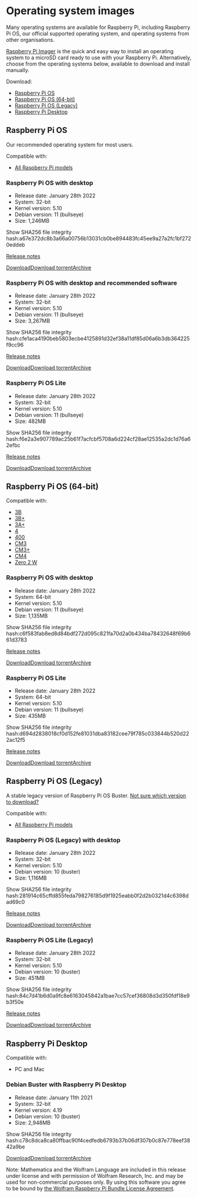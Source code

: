 Operating system images
==========

Many operating systems are available for Raspberry Pi, including Raspberry Pi OS, our official supported operating system, and operating systems from other organisations.

[Raspberry Pi Imager](/software/) is the quick and easy way to install an operating system to a microSD card ready to use with your Raspberry Pi. Alternatively, choose from the operating systems below, available to download and install manually.

Download:

* [Raspberry Pi OS](#raspberry-pi-os-32-bit)
* [Raspberry Pi OS (64-bit)](#raspberry-pi-os-64-bit)
* [Raspberry Pi OS (Legacy)](#raspberry-pi-os-legacy)
* [Raspberry Pi Desktop](#raspberry-pi-desktop)

Raspberry Pi OS
----------

Our recommended operating system for most users.

Compatible with:

* [All Raspberry Pi models](/products/)

### Raspberry Pi OS with desktop ###

* Release date: January 28th 2022
* System: 32-bit
* Kernel version: 5.10
* Debian version: 11 (bullseye)
* Size: 1,246MB

Show SHA256 file integrity hash:a67e372dc8b3a66a00756b13031cb0be894483fc45ee9a27a2fc1bf2720eddeb

[Release notes](https://downloads.raspberrypi.org/raspios_armhf/release_notes.txt)

[Download](https://downloads.raspberrypi.org/raspios_armhf/images/raspios_armhf-2022-01-28/2022-01-28-raspios-bullseye-armhf.zip)[Download torrent](https://downloads.raspberrypi.org/raspios_armhf/images/raspios_armhf-2022-01-28/2022-01-28-raspios-bullseye-armhf.zip.torrent)[Archive](https://downloads.raspberrypi.org/raspios_armhf/images/)

### Raspberry Pi OS with desktop and recommended software ###

* Release date: January 28th 2022
* System: 32-bit
* Kernel version: 5.10
* Debian version: 11 (bullseye)
* Size: 3,267MB

Show SHA256 file integrity hash:cfe1aca4190beb5803ecbe4125891d32ef38a11df85d06a6b3db364225f9cc96

[Release notes](https://downloads.raspberrypi.org/raspios_full_armhf/release_notes.txt)

[Download](https://downloads.raspberrypi.org/raspios_full_armhf/images/raspios_full_armhf-2022-01-28/2022-01-28-raspios-bullseye-armhf-full.zip)[Download torrent](https://downloads.raspberrypi.org/raspios_full_armhf/images/raspios_full_armhf-2022-01-28/2022-01-28-raspios-bullseye-armhf-full.zip.torrent)[Archive](https://downloads.raspberrypi.org/raspios_full_armhf/images/)

### Raspberry Pi OS Lite ###

* Release date: January 28th 2022
* System: 32-bit
* Kernel version: 5.10
* Debian version: 11 (bullseye)
* Size: 482MB

Show SHA256 file integrity hash:f6e2a3e907789ac25b61f7acfcbf5708a6d224cf28ae12535a2dc1d76a62efbc

[Release notes](https://downloads.raspberrypi.org/raspios_lite_armhf/release_notes.txt)

[Download](https://downloads.raspberrypi.org/raspios_lite_armhf/images/raspios_lite_armhf-2022-01-28/2022-01-28-raspios-bullseye-armhf-lite.zip)[Download torrent](https://downloads.raspberrypi.org/raspios_lite_armhf/images/raspios_lite_armhf-2022-01-28/2022-01-28-raspios-bullseye-armhf-lite.zip.torrent)[Archive](https://downloads.raspberrypi.org/raspios_lite_armhf/images/)

Raspberry Pi OS (64-bit)
----------

Compatible with:

* [3B](/products/raspberry-pi-3-model-b/)
* [3B+](/products/raspberry-pi-3-model-b-plus/)
* [3A+](/products/raspberry-pi-3-model-a-plus/)
* [4](/products/raspberry-pi-4-model-b/)
* [400](/products/raspberry-pi-400/)
* [CM3](/products/compute-module-io-board-v3/)
* [CM3+](/products/compute-module-3-plus/)
* [CM4](/products/compute-module-4/)
* [Zero 2 W](/products/raspberry-pi-zero-2-w/)

### Raspberry Pi OS with desktop ###

* Release date: January 28th 2022
* System: 64-bit
* Kernel version: 5.10
* Debian version: 11 (bullseye)
* Size: 1,135MB

Show SHA256 file integrity hash:c6f583fab8ed8d84bdf272d095c821fa70d2a0b434ba78432648f69b661d3783

[Release notes](https://downloads.raspberrypi.org/raspios_arm64/release_notes.txt)

[Download](https://downloads.raspberrypi.org/raspios_arm64/images/raspios_arm64-2022-01-28/2022-01-28-raspios-bullseye-arm64.zip)[Download torrent](https://downloads.raspberrypi.org/raspios_arm64/images/raspios_arm64-2022-01-28/2022-01-28-raspios-bullseye-arm64.zip.torrent)[Archive](https://downloads.raspberrypi.org/raspios_arm64/images/)

### Raspberry Pi OS Lite ###

* Release date: January 28th 2022
* System: 64-bit
* Kernel version: 5.10
* Debian version: 11 (bullseye)
* Size: 435MB

Show SHA256 file integrity hash:d694d2838018cf0d152fe81031dba83182cee79f785c033844b520d222ac12f5

[Release notes](https://downloads.raspberrypi.org/raspios_lite_arm64/release_notes.txt)

[Download](https://downloads.raspberrypi.org/raspios_lite_arm64/images/raspios_lite_arm64-2022-01-28/2022-01-28-raspios-bullseye-arm64-lite.zip)[Download torrent](https://downloads.raspberrypi.org/raspios_lite_arm64/images/raspios_lite_arm64-2022-01-28/2022-01-28-raspios-bullseye-arm64-lite.zip.torrent)[Archive](https://downloads.raspberrypi.org/raspios_lite_arm64/images/)

Raspberry Pi OS (Legacy)
----------

A stable legacy version of Raspberry Pi OS Buster.
[Not sure which version to download?](/news/new-old-functionality-with-raspberry-pi-os-legacy/)

Compatible with:

* [All Raspberry Pi models](/products/)

### Raspberry Pi OS (Legacy) with desktop ###

* Release date: January 28th 2022
* System: 32-bit
* Kernel version: 5.10
* Debian version: 10 (buster)
* Size: 1,116MB

Show SHA256 file integrity hash:281914c65cffd855feda798276185d9f1925eabb0f2d2b0321d4c6398dad69c0

[Release notes](https://downloads.raspberrypi.org/raspios_oldstable_armhf/release_notes.txt)

[Download](https://downloads.raspberrypi.org/raspios_oldstable_armhf/images/raspios_oldstable_armhf-2022-01-28/2022-01-28-raspios-buster-armhf.zip)[Download torrent](https://downloads.raspberrypi.org/raspios_oldstable_armhf/images/raspios_oldstable_armhf-2022-01-28/2022-01-28-raspios-buster-armhf.zip.torrent)[Archive](https://downloads.raspberrypi.org/raspios_oldstable_armhf/images/)

### Raspberry Pi OS Lite (Legacy) ###

* Release date: January 28th 2022
* System: 32-bit
* Kernel version: 5.10
* Debian version: 10 (buster)
* Size: 451MB

Show SHA256 file integrity hash:84c7d41b6d0a9fc8e6163045842a1bae7cc57cef36808d3d350fdf18e9b3f50e

[Release notes](https://downloads.raspberrypi.org/raspios_oldstable_lite_armhf/release_notes.txt)

[Download](https://downloads.raspberrypi.org/raspios_oldstable_lite_armhf/images/raspios_oldstable_lite_armhf-2022-01-28/2022-01-28-raspios-buster-armhf-lite.zip)[Download torrent](https://downloads.raspberrypi.org/raspios_oldstable_lite_armhf/images/raspios_oldstable_lite_armhf-2022-01-28/2022-01-28-raspios-buster-armhf-lite.zip.torrent)[Archive](https://downloads.raspberrypi.org/raspios_oldstable_lite_armhf/images/)

Raspberry Pi Desktop
----------

Compatible with:

* PC and Mac

### Debian Buster with Raspberry Pi Desktop ###

* Release date: January 11th 2021
* System: 32-bit
* Kernel version: 4.19
* Debian version: 10 (buster)
* Size: 2,948MB

Show SHA256 file integrity hash:c78c8dca8ca80ffbac90f4cedfedb6793b37b06df307b0c87e778eef3842a9be

[Download](https://downloads.raspberrypi.org/rpd_x86/images/rpd_x86-2021-01-12/2021-01-11-raspios-buster-i386.iso)[Download torrent](https://downloads.raspberrypi.org/rpd_x86/images/rpd_x86-2021-01-12/2021-01-11-raspios-buster-i386.iso.torrent)[Archive](https://downloads.raspberrypi.org/rpd_x86/images/)

Note: Mathematica and the Wolfram Language are included in this release under license and with permission of Wolfram Research, Inc. and may be used for non-commercial purposes only. By using this software you agree to be bound by [the Wolfram Raspberry Pi Bundle License Agreement](http://www.wolfram.com/legal/agreements/wolfram-mathematica-raspberry-pi.html).
